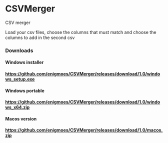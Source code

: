 # CSVMerger
CSV merger

Load your csv files, choose the columns that must match and choose the columns to add in the second csv

### Downloads
#### Windows installer
#### https://github.com/enigmoes/CSVMerger/releases/download/1.0/windows_setup.exe
#### Windows portable
#### https://github.com/enigmoes/CSVMerger/releases/download/1.0/windows_x64.zip
#### Macos version
#### https://github.com/enigmoes/CSVMerger/releases/download/1.0/macos.zip
